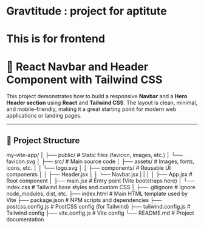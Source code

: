 # Gravtitude : project for aptitute
# This is for frontend

# 🚀 React Navbar and Header Component with Tailwind CSS

This project demonstrates how to build a responsive **Navbar** and a **Hero Header section** using **React** and **Tailwind CSS**. The layout is clean, minimal, and mobile-friendly, making it a great starting point for modern web applications or landing pages.

---

## 📁 Project Structure

my-vite-app/
│
├── public/                      # Static files (favicon, images, etc.)
│   └── favicon.svg
│
├── src/                         # Main source code
│   ├── assets/                  # Images, fonts, icons, etc.
│   │   └── logo.svg
│
│   ├── components/              # Reusable UI components
│   │   ├── Header.jsx
│   │   └── Navbar.jsx
|   |
│
│   ├── App.jsx                  # Root component
│   ├── main.jsx                 # Entry point (Vite bootstraps here)
│   └── index.css                # Tailwind base styles and custom CSS
│
├── .gitignore                   # Ignore node_modules, dist, etc.
├── index.html                   # Main HTML template used by Vite
├── package.json                 # NPM scripts and dependencies
├── postcss.config.js            # PostCSS config (for Tailwind)
├── tailwind.config.js           # Tailwind config
├── vite.config.js               # Vite config
└── README.md                    # Project documentation
